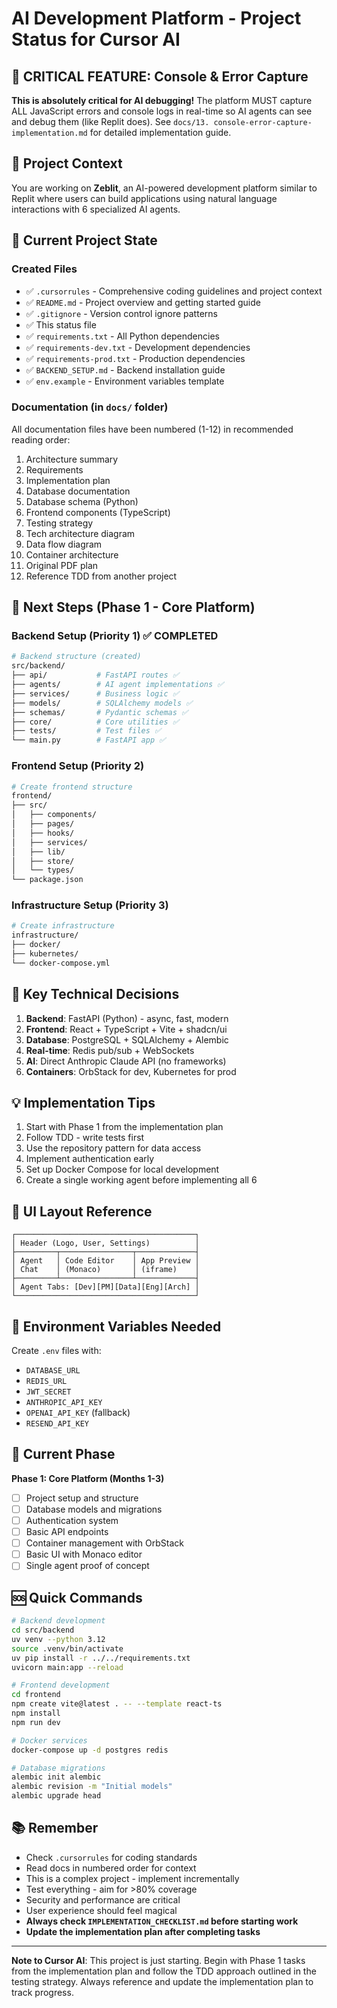 # AI Development Platform - Project Status for Cursor AI

## 🚨 CRITICAL FEATURE: Console & Error Capture

**This is absolutely critical for AI debugging!** The platform MUST capture ALL JavaScript errors and console logs in real-time so AI agents can see and debug them (like Replit does). See `docs/13. console-error-capture-implementation.md` for detailed implementation guide.

## 🎯 Project Context

You are working on **Zeblit**, an AI-powered development platform similar to Replit where users can build applications using natural language interactions with 6 specialized AI agents.

## 📁 Current Project State

### Created Files
- ✅ `.cursorrules` - Comprehensive coding guidelines and project context
- ✅ `README.md` - Project overview and getting started guide
- ✅ `.gitignore` - Version control ignore patterns
- ✅ This status file
- ✅ `requirements.txt` - All Python dependencies
- ✅ `requirements-dev.txt` - Development dependencies
- ✅ `requirements-prod.txt` - Production dependencies
- ✅ `BACKEND_SETUP.md` - Backend installation guide
- ✅ `env.example` - Environment variables template

### Documentation (in `docs/` folder)
All documentation files have been numbered (1-12) in recommended reading order:
1. Architecture summary
2. Requirements
3. Implementation plan
4. Database documentation
5. Database schema (Python)
6. Frontend components (TypeScript)
7. Testing strategy
8. Tech architecture diagram
9. Data flow diagram
10. Container architecture
11. Original PDF plan
12. Reference TDD from another project

## 🚀 Next Steps (Phase 1 - Core Platform)

### Backend Setup (Priority 1) ✅ COMPLETED
```bash
# Backend structure (created)
src/backend/
├── api/           # FastAPI routes ✅
├── agents/        # AI agent implementations ✅
├── services/      # Business logic ✅
├── models/        # SQLAlchemy models ✅
├── schemas/       # Pydantic schemas ✅
├── core/          # Core utilities ✅
├── tests/         # Test files ✅
└── main.py        # FastAPI app ✅
```

### Frontend Setup (Priority 2)
```bash
# Create frontend structure
frontend/
├── src/
│   ├── components/
│   ├── pages/
│   ├── hooks/
│   ├── services/
│   ├── lib/
│   ├── store/
│   └── types/
└── package.json
```

### Infrastructure Setup (Priority 3)
```bash
# Create infrastructure
infrastructure/
├── docker/
├── kubernetes/
└── docker-compose.yml
```

## 🔑 Key Technical Decisions

1. **Backend**: FastAPI (Python) - async, fast, modern
2. **Frontend**: React + TypeScript + Vite + shadcn/ui
3. **Database**: PostgreSQL + SQLAlchemy + Alembic
4. **Real-time**: Redis pub/sub + WebSockets
5. **AI**: Direct Anthropic Claude API (no frameworks)
6. **Containers**: OrbStack for dev, Kubernetes for prod

## 💡 Implementation Tips

1. Start with Phase 1 from the implementation plan
2. Follow TDD - write tests first
3. Use the repository pattern for data access
4. Implement authentication early
5. Set up Docker Compose for local development
6. Create a single working agent before implementing all 6

## 🎨 UI Layout Reference
```
┌────────────────────────────────────────┐
│ Header (Logo, User, Settings)          │
├─────────┬────────────────┬─────────────┤
│ Agent   │ Code Editor    │ App Preview │
│ Chat    │ (Monaco)       │ (iframe)    │
├─────────┴────────────────┴─────────────┤
│ Agent Tabs: [Dev][PM][Data][Eng][Arch] │
└────────────────────────────────────────┘
```

## 🔐 Environment Variables Needed

Create `.env` files with:
- `DATABASE_URL`
- `REDIS_URL`
- `JWT_SECRET`
- `ANTHROPIC_API_KEY`
- `OPENAI_API_KEY` (fallback)
- `RESEND_API_KEY`

## 📝 Current Phase

**Phase 1: Core Platform (Months 1-3)**
- [ ] Project setup and structure
- [ ] Database models and migrations
- [ ] Authentication system
- [ ] Basic API endpoints
- [ ] Container management with OrbStack
- [ ] Basic UI with Monaco editor
- [ ] Single agent proof of concept

## 🆘 Quick Commands

```bash
# Backend development
cd src/backend
uv venv --python 3.12
source .venv/bin/activate
uv pip install -r ../../requirements.txt
uvicorn main:app --reload

# Frontend development
cd frontend
npm create vite@latest . -- --template react-ts
npm install
npm run dev

# Docker services
docker-compose up -d postgres redis

# Database migrations
alembic init alembic
alembic revision -m "Initial models"
alembic upgrade head
```

## 📚 Remember

- Check `.cursorrules` for coding standards
- Read docs in numbered order for context
- This is a complex project - implement incrementally
- Test everything - aim for >80% coverage
- Security and performance are critical
- User experience should feel magical
- **Always check `IMPLEMENTATION_CHECKLIST.md` before starting work**
- **Update the implementation plan after completing tasks**

---

**Note to Cursor AI**: This project is just starting. Begin with Phase 1 tasks from the implementation plan and follow the TDD approach outlined in the testing strategy. Always reference and update the implementation plan to track progress. 